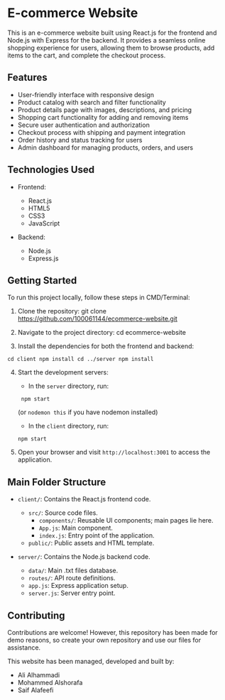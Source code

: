 # E-commerce Website

This is an e-commerce website built using React.js for the frontend and Node.js with Express for the backend. It provides a seamless online shopping experience for users, allowing them to browse products, add items to the cart, and complete the checkout process.

## Features

- User-friendly interface with responsive design
- Product catalog with search and filter functionality
- Product details page with images, descriptions, and pricing
- Shopping cart functionality for adding and removing items
- Secure user authentication and authorization
- Checkout process with shipping and payment integration
- Order history and status tracking for users
- Admin dashboard for managing products, orders, and users

## Technologies Used

- Frontend:
  - React.js
  - HTML5
  - CSS3
  - JavaScript

- Backend:
  - Node.js
  - Express.js

## Getting Started

To run this project locally, follow these steps in CMD/Terminal:

1. Clone the repository:
git clone https://github.com/100061144/ecommerce-website.git

2. Navigate to the project directory:
cd ecommerce-website

3. Install the dependencies for both the frontend and backend:
```
cd client npm install cd ../server npm install
```

4. Start the development servers:
   - In the `server` directory, run:
   ```
    npm start
   ```
   (or ```nodemon this``` if you have nodemon installed)
   
   - In the `client` directory, run:
    ```
    npm start
    ```


6. Open your browser and visit `http://localhost:3001` to access the application.

## Main Folder Structure

- `client/`: Contains the React.js frontend code.
  - `src/`: Source code files.
    - `components/`: Reusable UI components; main pages lie here.
    - `App.js`: Main component.
    - `index.js`: Entry point of the application.
  - `public/`: Public assets and HTML template.

- `server/`: Contains the Node.js backend code.
  - `data/`: Main .txt files database.
  - `routes/`: API route definitions.
  - `app.js`: Express application setup.
  - `server.js`: Server entry point.

## Contributing

Contributions are welcome! However, this repository has been made for demo reasons, so create your own repository and use our files for assistance.

This website has been managed, developed and built by:
- Ali Alhammadi
- Mohammed Alshorafa
- Saif Alafeefi

